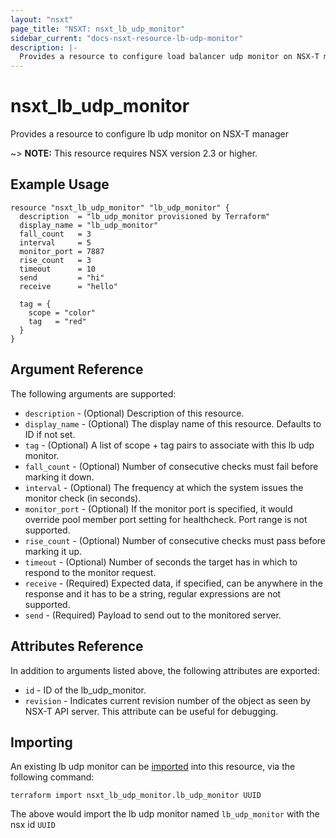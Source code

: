 ```yaml
---
layout: "nsxt"
page_title: "NSXT: nsxt_lb_udp_monitor"
sidebar_current: "docs-nsxt-resource-lb-udp-monitor"
description: |-
  Provides a resource to configure load balancer udp monitor on NSX-T manager
---
```


# nsxt_lb_udp_monitor

Provides a resource to configure lb udp monitor on NSX-T manager

~> **NOTE:** This resource requires NSX version 2.3 or higher.

## Example Usage

```hcl
resource "nsxt_lb_udp_monitor" "lb_udp_monitor" {
  description  = "lb_udp_monitor provisioned by Terraform"
  display_name = "lb_udp_monitor"
  fall_count   = 3
  interval     = 5
  monitor_port = 7887
  rise_count   = 3
  timeout      = 10
  send         = "hi"
  receive      = "hello"

  tag = {
    scope = "color"
    tag   = "red"
  }
}
```

## Argument Reference

The following arguments are supported:

* `description` - (Optional) Description of this resource.
* `display_name` - (Optional) The display name of this resource. Defaults to ID if not set.
* `tag` - (Optional) A list of scope + tag pairs to associate with this lb udp monitor.
* `fall_count` - (Optional) Number of consecutive checks must fail before marking it down.
* `interval` - (Optional) The frequency at which the system issues the monitor check (in seconds).
* `monitor_port` - (Optional) If the monitor port is specified, it would override pool member port setting for healthcheck. Port range is not supported.
* `rise_count` - (Optional) Number of consecutive checks must pass before marking it up.
* `timeout` - (Optional) Number of seconds the target has in which to respond to the monitor request.
* `receive` - (Required) Expected data, if specified, can be anywhere in the response and it has to be a string, regular expressions are not supported.
* `send` - (Required) Payload to send out to the monitored server.


## Attributes Reference

In addition to arguments listed above, the following attributes are exported:

* `id` - ID of the lb_udp_monitor.
* `revision` - Indicates current revision number of the object as seen by NSX-T API server. This attribute can be useful for debugging.


## Importing

An existing lb udp monitor can be [imported][docs-import] into this resource, via the following command:

[docs-import]: /docs/import/index.html

```
terraform import nsxt_lb_udp_monitor.lb_udp_monitor UUID
```

The above would import the lb udp monitor named `lb_udp_monitor` with the nsx id `UUID`
